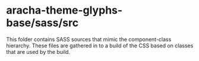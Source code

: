 # aracha-theme-glyphs-base/sass/src

This folder contains SASS sources that mimic the component-class hierarchy. These files
are gathered in to a build of the CSS based on classes that are used by the build.
